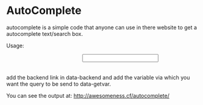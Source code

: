 # AutoComplete

autocomplete is a simple code that anyone can use in there website to get a autocomplete text/search box.

Usage:

<input id="searchbox" type="text" style="width:200px;margin-left:200px;" data-backend="getdata.php" data-getvar="q">
	<table class="suggestiontable table" style="width:200px;margin-left:200px;" id="options"></table>
	
add the backend link in data-backend and add the variable via which you want the query to be send to data-getvar.

You can see the output at: http://awesomeness.cf/autocomplete/
